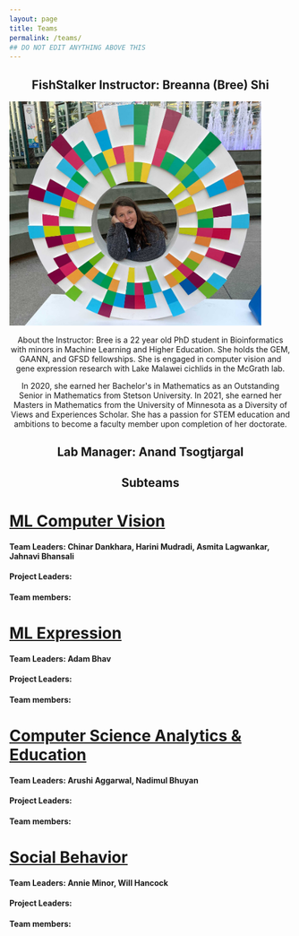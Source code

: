 ```yaml
---
layout: page
title: Teams
permalink: /teams/
## DO NOT EDIT ANYTHING ABOVE THIS
---
```


<head>
  <style>
    p {text-align: center;}
    h2 {text-align: center;}
  </style>
</head>

<h2>FishStalker Instructor:  Breanna (Bree) Shi</h2>

<!-- ![picture of Bree ](/images/Bree_Bio.jpg) -->
<img src="/images/Bree_Bio.jpg?raw=true"  alt= "picture of Bree" width="450" height="400">

<p>About the Instructor: Bree is a 22 year old PhD student in Bioinformatics with minors in Machine Learning and Higher Education. She holds the GEM, GAANN, and GFSD fellowships. She is engaged in computer vision and gene expression research with Lake Malawei cichlids in the McGrath lab.

In 2020, she earned her Bachelor's in Mathematics as an Outstanding Senior in Mathematics from Stetson University. In 2021, she earned her Masters in Mathematics from the University of Minnesota as a Diversity of Views and Experiences Scholar. She has a passion for STEM education and ambitions to become a faculty member upon completion of her doctorate.</p>

<h2>Lab Manager: Anand Tsogtjargal</h2>

<!-- need bio and image for lab manager here -->

<h2> Subteams </h2>

# [ML Computer Vision](/team_bios/MLVideo.md)

<h4>Team Leaders: Chinar Dankhara, Harini Mudradi, Asmita Lagwankar, Jahnavi Bhansali </h4>
<h4>Project Leaders:</h4>
<h4>Team members:</h4>

# [ML Expression](/team_bios/MLExpression.md)

<h4>Team Leaders: Adam Bhav </h4>
<h4>Project Leaders:</h4>
<h4>Team members:</h4>

# [Computer Science Analytics & Education](/team_bios/MathandCS.md)

<h4>Team Leaders: Arushi Aggarwal, Nadimul Bhuyan</h4>
<h4>Project Leaders:</h4>
<h4>Team members:</h4>

# [Social Behavior](/team_bios/SocialBehavior.md)

<h4>Team Leaders: Annie Minor, Will Hancock</h4>
<h4>Project Leaders:</h4>
<h4>Team members:</h4>
